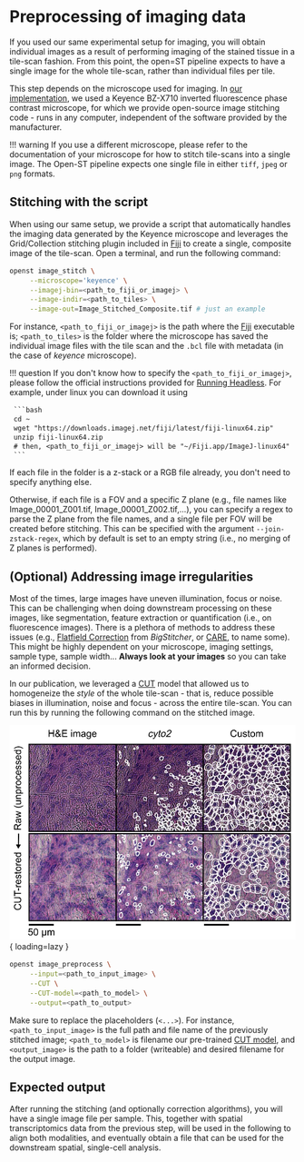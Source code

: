 # Preprocessing of imaging data
If you used our same experimental setup for imaging, you will obtain individual images
as a result of performing imaging of the stained tissue in a tile-scan fashion. From this point,
the open=ST pipeline expects to have a single image for the whole tile-scan, rather than individual files
per tile.

This step depends on the microscope used for imaging. In [our implementation](../experimental/library_preparation.md#he-staining-and-imaging), we used a
Keyence BZ-X710 inverted fluorescence phase contrast microscope, for which we provide open-source
image stitching code - runs in any computer, independent of the software provided by the manufacturer.

!!! warning
     If you use a different microscope, please refer to the documentation of your microscope
     for how to stitch tile-scans into a single image. The Open-ST pipeline expects one single file in either
     `tiff`, `jpeg` or `png` formats.

## Stitching with the script
When using our same setup, we provide a script that automatically handles the imaging data generated 
by the Keyence microscope and leverages the Grid/Collection stitching plugin included in
[Fiji](https://imagej.net/software/fiji/downloads) to create a single, composite image of the tile-scan.
Open a terminal, and run the following command:

```bash
openst image_stitch \
     --microscope='keyence' \
     --imagej-bin=<path_to_fiji_or_imagej> \
     --image-indir=<path_to_tiles> \
     --image-out=Image_Stitched_Composite.tif # just an example
```
For instance, `<path_to_fiji_or_imagej>` is the path where the [Fiji](https://imagej.net/software/fiji/downloads) executable is;
`<path_to_tiles>` is the folder where the microscope has saved the individual image files with the tile scan
and the `.bcl` file with metadata (in the case of _keyence_ microscope).

!!! question
     If you don't know how to specify the `<path_to_fiji_or_imagej>`, please follow the official instructions provided
     for [Running Headless](https://imagej.net/learn/headless). For example, under linux you can download it using

     ```bash
     cd ~
     wget "https://downloads.imagej.net/fiji/latest/fiji-linux64.zip"
     unzip fiji-linux64.zip
     # then, <path_to_fiji_or_imagej> will be "~/Fiji.app/ImageJ-linux64"
     ```

If each file in the folder is a z-stack or a RGB file already, you don't need to specify anything else. 

Otherwise, if each file is a FOV and a specific Z plane (e.g., file names like Image_00001_Z001.tif, Image_00001_Z002.tif,...), 
you can specify a regex to parse the Z plane from the file names, and a single file per FOV will be created before stitching. 
This can be specified with the argument `--join-zstack-regex`, which by default is set to an empty string
(i.e., no merging of Z planes is performed).

## (Optional) Addressing image irregularities
Most of the times, large images have uneven illumination, focus or noise. This can be challenging when doing downstream
processing on these images, like segmentation, feature extraction or quantification (i.e., on fluorescence images). 
There is a plethora of methods to address these issues (e.g., [Flatfield Correction](https://imagej.net/plugins/bigstitcher/flatfield-correction)
from *BigStitcher*, or [CARE](https://imagej.net/plugins/care), to name some). This might be highly dependent on your microscope,
imaging settings, sample type, sample width... **Always look at your images** so you can take an informed decision.

In our publication, we leveraged a [CUT](https://github.com/taesungp/contrastive-unpaired-translation) model that allowed us
to homogeneize the *style* of the whole tile-scan - that is, reduce possible biases in illumination, noise and focus - across the entire
tile-scan. You can run this by running the following command on the stitched image.

![CUT restoration showcased in the paper](../static/img/compu_image_preprocessing/preprocessing_CUT.webp){ loading=lazy }

```bash
openst image_preprocess \
     --input=<path_to_input_image> \
     --CUT \
     --CUT-model=<path_to_model> \
     --output=<path_to_output>
```

Make sure to replace the placeholders (`<...>`). For instance,
`<path_to_input_image>` is the full path and file name of the previously stitched image; `<path_to_model>`
is filename our pre-trained [CUT model](https://github.com/rajewsky-lab/openst/models/CUT.pth), and `<output_image>` 
is the path to a folder (writeable) and desired filename for the output image.

## Expected output
After running the stitching (and optionally correction algorithms), you will have a single image file per sample. This, together with
spatial transcriptomics data from the previous step, will be used in the following to align both modalities, and eventually obtain a
file that can be used for the downstream spatial, single-cell analysis.